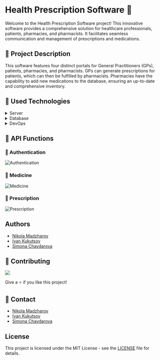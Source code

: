 # Health Prescription Software :hospital:

Welcome to the Health Prescription Software project! This innovative software provides a comprehensive solution for healthcare professionals, patients, pharmacies, and pharmacists. It facilitates seamless communication and management of prescriptions and medications.

## :pencil: Project Description

This software features four distinct portals for General Practitioners (GPs), patients, pharmacies, and pharmacists. GPs can generate prescriptions for patients, which can then be fulfilled by pharmacists. Pharmacies have the capability to add new medications to the database, ensuring an up-to-date and comprehensive inventory.

## :hammer: Used Technologies

<details>
  <summary>Server</summary>
  <ul>
    <li>Entity Framework Core</li>
    <li>Asp.Net Core Web API 8</li>
  </ul>
</details>

<details>
<summary>Database</summary>
  <ul>
    <li>PostgreSQL</li>
  </ul>
</details>

<details>
<summary>DevOps</summary>
  <ul>
    <li>Azure</li>
    <li>GitHub Actions</li>
  </ul>
</details>

## :loudspeaker: API Functions

### :pushpin: Authentication

![Authentication](https://github.com/health-prescription-team/Health-prescription-software-API/assets/89745007/9284e2e5-c6f6-4b42-a1d2-5d0717ca98cc)

### :pushpin: Medicine

![Medicine](https://github.com/health-prescription-team/Health-prescription-software-API/assets/89745007/a9137733-83b7-486b-98a2-3958ff6403e6)

### :pushpin: Prescription

![Prescription](https://github.com/health-prescription-team/Health-prescription-software-API/assets/89745007/02b4f55e-e5f5-4a58-ae5c-61e526723c8d)

## Authors

- [Nikola Madzharov](https://www.linkedin.com/in/nikola-madzharov-106b90236/)
- [Ivan Kukutsov](https://www.linkedin.com/in/ivan-kukutsov-422b56204/)
- [Simona Chavdarova](https://www.linkedin.com/in/simona-chavdarova-028796299/)

## :wave: Contributing

<a href="https://github.com/Louis3797/awesome-readme-template/graphs/contributors">
  <img src="https://contrib.rocks/image?repo=Louis3797/awesome-readme-template" />
</a>

Give a :star: if you like this project!

## :handshake: Contact

- [Nikola Madzharov](https://www.linkedin.com/in/nikola-madzharov-106b90236/)
- [Ivan Kukutsov](https://www.linkedin.com/in/ivan-kukutsov-422b56204/)
- [Simona Chavdarova](https://www.linkedin.com/in/simona-chavdarova-028796299/)

## License

This project is licensed under the MIT License - see the [LICENSE](LICENSE) file for details.
